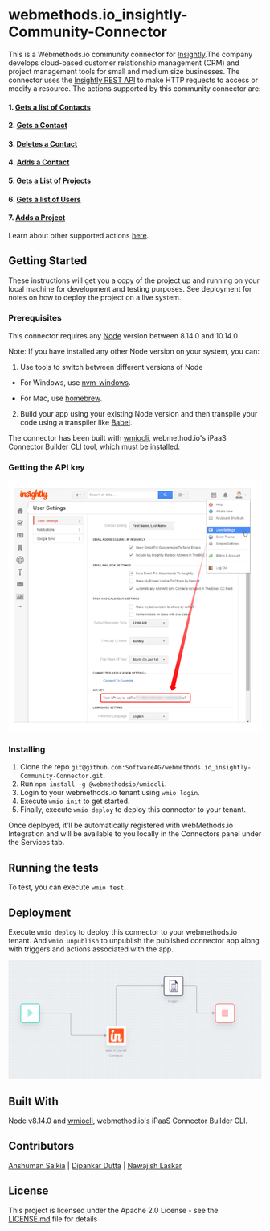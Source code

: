 # webmethods.io_insightly-Community-Connector

This is a Webmethods.io community connector for [Insightly](https://en.wikipedia.org/wiki/Insightly).The company develops cloud-based customer relationship management (CRM) and project management tools for small and medium size businesses. The connector uses the [Insightly REST API](https://api.insightly.com/) to make HTTP requests to access or modify a resource. The actions supported by this community connector are:

#### 1. [Gets a list of Contacts](https://api.insightly.com/v3.1/Help#!/Contacts/GetEntities)
#### 2. [Gets a Contact](https://api.insightly.com/v3.1/Help#!/Contacts/GetEntity)
#### 3. [Deletes a Contact](https://api.insightly.com/v3.1/Help#!/Contacts/DeleteEntity)
#### 4. [Adds a Contact](https://api.insightly.com/v3.1/Help#!/Contacts/AddEntity)
#### 5. [Gets a List of Projects](https://api.insightly.com/v3.1/Help#!/Projects/GetEntities)
#### 6. [Gets a list of Users](https://api.insightly.com/v3.1/Help#!/Users/GetUsers)
#### 7. [Adds a Project](https://api.insightly.com/v3.1/Help#!/Projects/AddEntity)


Learn about other supported actions [here](https://api.insightly.com/).

## Getting Started
These instructions will get you a copy of the project up and running on your local machine for development and testing purposes. See deployment for notes on how to deploy the project on a live system.

### Prerequisites
This connector requires any [Node](https://nodejs.org/dist/) version between 8.14.0 and 10.14.0

Note: If you have installed any other Node version on your system, you can:
1. Use tools to switch between different versions of Node

  - For Windows, use [nvm-windows](https://github.com/coreybutler/nvm-windows#installation--upgrades).
  
  - For Mac, use [homebrew](https://brew.sh/).
2. Build your app using your existing Node version and then transpile your code using a transpiler like [Babel](https://babeljs.io/).

The connector has been built with [wmiocli](https://docs.webmethods.io/integration/developer_guide/connector_builder/#gsc.tab=0), webmethod.io's iPaaS Connector Builder CLI tool, which must be installed. 

### Getting the API key 
![API Key](https://github.com/SoftwareAG/webmethods.io_insightly-Community-Connector/blob/master/a.png)

### Installing
1. Clone the repo `git@github.com:SoftwareAG/webmethods.io_insightly-Community-Connector.git`.
2. Run `npm install -g @webmethodsio/wmiocli`.
3. Login to your webmethods.io tenant using `wmio login`.
4. Execute `wmio init` to get started.
5. Finally, execute `wmio deploy` to deploy this connector to your tenant.

Once deployed, it’ll be automatically registered with webMethods.io Integration and will be available to you locally in the Connectors panel under the Services tab.

## Running the tests
To test, you can execute `wmio test`.

## Deployment
Execute `wmio deploy` to deploy this connector to your webmethods.io tenant. And `wmio unpublish` to unpublish the published connector app along with triggers and actions associated with the app.

![Insightly Connector](https://github.com/SoftwareAG/webmethods.io_insightly-Community-Connector/blob/master/insightly.png)

## Built With
Node v8.14.0 and [wmiocli](https://docs.webmethods.io/integration/developer_guide/connector_builder/#gsc.tab=0), webmethod.io's iPaaS Connector Builder CLI.

## Contributors
[Anshuman Saikia](https://github.com/anshu96788) |
[Dipankar Dutta](https://github.com/DipankarDDUT) |
[Nawajish Laskar](https://github.com/Nawajish)

## License
This project is licensed under the Apache 2.0 License - see the [LICENSE.md](https://github.com/SoftwareAG/webmethods-microservicesruntime-samples/blob/master/LICENSE) file for details
